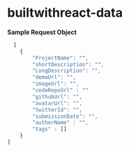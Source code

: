 # builtwithreact-data

**Sample Request Object**

```js
  [
    {
        "ProjectName": "",
        "shortDescription": "",
        "LongDescription": "",
        "demoUrl": "",
        "imageUrl": "",
        "codeRepoUrl" : ""
        "githubUrl": "",
        "avatarUrl": "",
        "twitterId": "",
        "submissionDate": "",
        "authorName" : "",
        "tags" : []
    }
]

```
